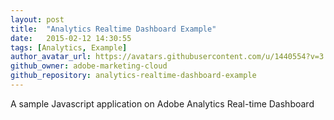 ```yaml
---
layout: post
title:  "Analytics Realtime Dashboard Example"
date:   2015-02-12 14:30:55
tags: [Analytics, Example]
author_avatar_url: https://avatars.githubusercontent.com/u/1440554?v=3
github_owner: adobe-marketing-cloud
github_repository: analytics-realtime-dashboard-example
---
```


A sample Javascript application on Adobe Analytics Real-time Dashboard